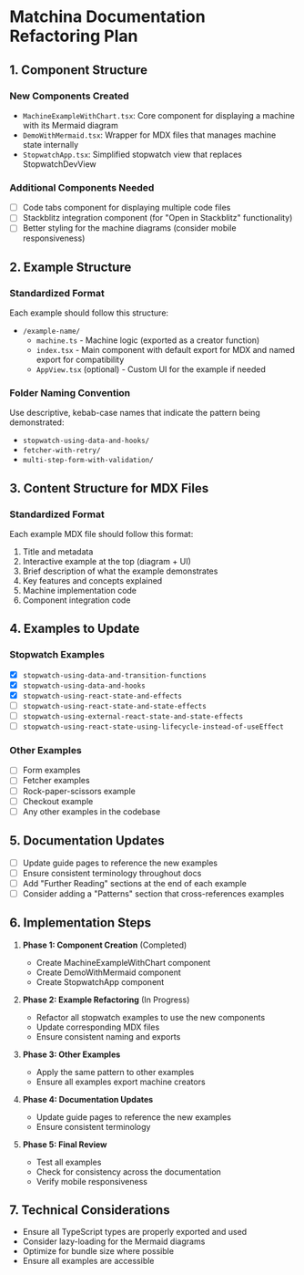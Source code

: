 # Matchina Documentation Refactoring Plan

## 1. Component Structure

### New Components Created
- `MachineExampleWithChart.tsx`: Core component for displaying a machine with its Mermaid diagram
- `DemoWithMermaid.tsx`: Wrapper for MDX files that manages machine state internally
- `StopwatchApp.tsx`: Simplified stopwatch view that replaces StopwatchDevView

### Additional Components Needed
- [ ] Code tabs component for displaying multiple code files
- [ ] Stackblitz integration component (for "Open in Stackblitz" functionality)
- [ ] Better styling for the machine diagrams (consider mobile responsiveness)

## 2. Example Structure

### Standardized Format
Each example should follow this structure:
- `/example-name/`
  - `machine.ts` - Machine logic (exported as a creator function)
  - `index.tsx` - Main component with default export for MDX and named export for compatibility
  - `AppView.tsx` (optional) - Custom UI for the example if needed

### Folder Naming Convention
Use descriptive, kebab-case names that indicate the pattern being demonstrated:
- `stopwatch-using-data-and-hooks/`
- `fetcher-with-retry/`
- `multi-step-form-with-validation/`

## 3. Content Structure for MDX Files

### Standardized Format
Each example MDX file should follow this format:
1. Title and metadata
2. Interactive example at the top (diagram + UI)
3. Brief description of what the example demonstrates
4. Key features and concepts explained
5. Machine implementation code
6. Component integration code

## 4. Examples to Update

### Stopwatch Examples
- [x] `stopwatch-using-data-and-transition-functions`
- [x] `stopwatch-using-data-and-hooks` 
- [x] `stopwatch-using-react-state-and-effects`
- [ ] `stopwatch-using-react-state-and-state-effects`
- [ ] `stopwatch-using-external-react-state-and-state-effects`
- [ ] `stopwatch-using-react-state-using-lifecycle-instead-of-useEffect`

### Other Examples
- [ ] Form examples
- [ ] Fetcher examples
- [ ] Rock-paper-scissors example
- [ ] Checkout example
- [ ] Any other examples in the codebase

## 5. Documentation Updates

- [ ] Update guide pages to reference the new examples
- [ ] Ensure consistent terminology throughout docs
- [ ] Add "Further Reading" sections at the end of each example
- [ ] Consider adding a "Patterns" section that cross-references examples

## 6. Implementation Steps

1. **Phase 1: Component Creation** (Completed)
   - Create MachineExampleWithChart component
   - Create DemoWithMermaid component
   - Create StopwatchApp component

2. **Phase 2: Example Refactoring** (In Progress)
   - Refactor all stopwatch examples to use the new components
   - Update corresponding MDX files
   - Ensure consistent naming and exports

3. **Phase 3: Other Examples**
   - Apply the same pattern to other examples
   - Ensure all examples export machine creators

4. **Phase 4: Documentation Updates**
   - Update guide pages to reference the new examples
   - Ensure consistent terminology

5. **Phase 5: Final Review**
   - Test all examples
   - Check for consistency across the documentation
   - Verify mobile responsiveness

## 7. Technical Considerations

- Ensure all TypeScript types are properly exported and used
- Consider lazy-loading for the Mermaid diagrams
- Optimize for bundle size where possible
- Ensure all examples are accessible

